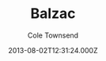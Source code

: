 ---
title: Balzac
github: https://github.com/coletownsend/balzac-for-jekyll
demo: https://gtat.me/
author: Cole Townsend
ssg:
  - Jekyll
cms:
  - No Cms
date: 2013-08-02T12:31:24.000Z
github_branch: master
description: Your favorite AnchorCMS theme, now for Jekyll!
stale: true
---